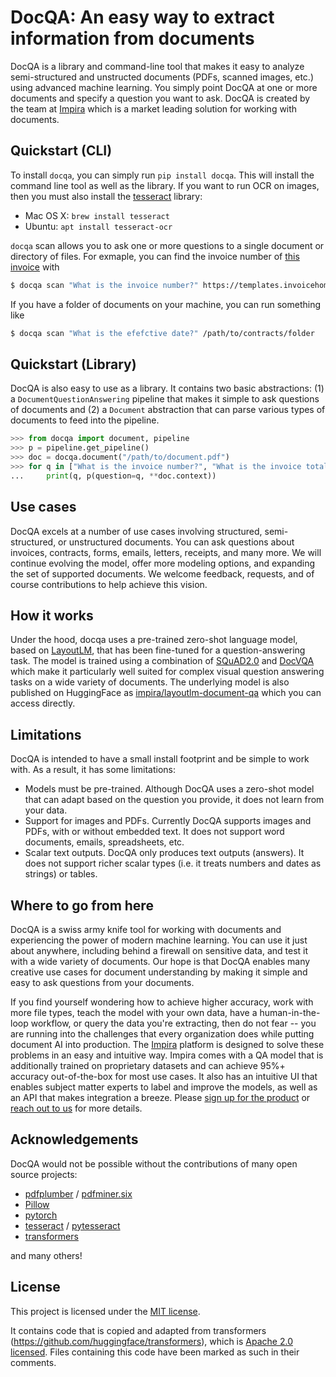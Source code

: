 # DocQA: An easy way to extract information from documents

DocQA is a library and command-line tool that makes it easy to analyze semi-structured and unstructed documents (PDFs, scanned
images, etc.) using advanced machine learning. You simply point DocQA at one or more documents and specify a question you want to ask.
DocQA is created by the team at [Impira](https://www.impira.com/) which is a market leading solution for working with documents.

## Quickstart (CLI)

To install `docqa`, you can simply run `pip install docqa`. This will install the command line tool as well as the library.
If you want to run OCR on images, then you must also install the [tesseract](https://github.com/tesseract-ocr/tesseract) library:

* Mac OS X: `brew install tesseract`
* Ubuntu: `apt install tesseract-ocr`

`docqa` scan allows you to ask one or more questions to a single document or directory of files. For exmaple, you can
find the invoice number of [this invoice](https://templates.invoicehome.com/invoice-template-us-neat-750px.png) with

```bash
$ docqa scan "What is the invoice number?" https://templates.invoicehome.com/invoice-template-us-neat-750px.png
```

If you have a folder of documents on your machine, you can run something like

```bash
$ docqa scan "What is the efefctive date?" /path/to/contracts/folder
```

## Quickstart (Library)

DocQA is also easy to use as a library. It contains two basic abstractions: (1) a `DocumentQuestionAnswering` pipeline
that makes it simple to ask questions of documents and (2) a `Document` abstraction that can parse various types of documents
to feed into the pipeline.

```python
>>> from docqa import document, pipeline
>>> p = pipeline.get_pipeline()
>>> doc = docqa.document("/path/to/document.pdf")
>>> for q in ["What is the invoice number?", "What is the invoice total?"]:
...     print(q, p(question=q, **doc.context))
```

## Use cases

DocQA excels at a number of use cases involving structured, semi-structured, or unstructured documents. You can ask questions about
invoices, contracts, forms, emails, letters, receipts, and many more. We will continue evolving the model, offer more modeling options,
and expanding the set of supported documents. We welcome feedback, requests, and of course contributions to help achieve this vision.

## How it works

Under the hood, docqa uses a pre-trained zero-shot language model, based on [LayoutLM](https://arxiv.org/abs/1912.13318), that has been
fine-tuned for a question-answering task. The model is trained using a combination of [SQuAD2.0](https://rajpurkar.github.io/SQuAD-explorer/)
and [DocVQA](https://rrc.cvc.uab.es/?ch=17) which make it particularly well suited for complex visual question answering tasks on
a wide variety of documents. The underlying model is also published on HuggingFace as [impira/layoutlm-document-qa](https://huggingface.co/impira/layoutlm-document-qa) which you can access directly.

## Limitations

DocQA is intended to have a small install footprint and be simple to work with. As a result, it has some limitations:

* Models must be pre-trained. Although DocQA uses a zero-shot model that can adapt based on the question you provide, it does not learn from your data.
* Support for images and PDFs. Currently DocQA supports images and PDFs, with or without embedded text. It does not support word documents, emails, spreadsheets, etc.
* Scalar text outputs. DocQA only produces text outputs (answers). It does not support richer scalar types (i.e. it treats numbers and dates as strings) or tables.

## Where to go from here

DocQA is a swiss army knife tool for working with documents and experiencing the power of modern machine learning. You can use it
just about anywhere, including behind a firewall on sensitive data, and test it with a wide variety of documents. Our hope is that
DocQA enables many creative use cases for document understanding by making it simple and easy to ask questions from your documents.

If you find yourself wondering how to achieve higher accuracy, work with more file types, teach the model with your own data, have
a human-in-the-loop workflow, or query the data you're extracting, then do not fear -- you are running into the challenges that
every organization does while putting document AI into production. The [Impira](https://www.impira.com/) platform is designed to
solve these problems in an easy and intuitive way. Impira comes with a QA model that is additionally trained on proprietary datasets
and can achieve 95%+ accuracy out-of-the-box for most use cases. It also has an intuitive UI that enables subject matter experts to label
and improve the models, as well as an API that makes integration a breeze. Please [sign up for the product](https://www.impira.com/signup) or
[reach out to us](info@impira.com) for more details.

## Acknowledgements

DocQA would not be possible without the contributions of many open source projects:

* [pdfplumber](https://github.com/jsvine/pdfplumber) / [pdfminer.six](https://github.com/pdfminer/pdfminer.six)
* [Pillow](https://pillow.readthedocs.io/en/stable/)
* [pytorch](https://pytorch.org/)
* [tesseract](https://github.com/tesseract-ocr/tesseract) / [pytesseract](https://pypi.org/project/pytesseract/)
* [transformers](https://github.com/impira/transformers)

and many others!

## License

This project is licensed under the [MIT license](LICENSE).

It contains code that is copied and adapted from transformers (https://github.com/huggingface/transformers),
which is [Apache 2.0 licensed](http://www.apache.org/licenses/LICENSE-2.0). Files containing this code have
been marked as such in their comments.
